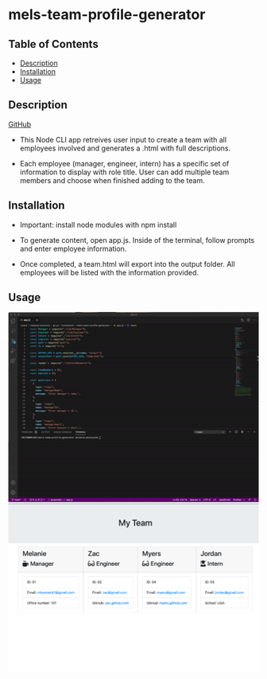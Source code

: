 # mels-team-profile-generator

## Table of Contents

* [Description](#Description)
* [Installation](#installation)
* [Usage](#usage)
 
 ## Description
 
 [GitHub](https://github.com/mbostwick1/mels-team-profile-generator)
  
  - This Node CLI app retreives user input to create a team with all employees involved and generates a .html with full descriptions.
  
  - Each employee (manager, engineer, intern) has a specific set of information to display with role title. User can add multiple team members and choose when finished adding to the team.

## Installation
 
   - Important: install node modules with npm install
 
   - To generate content, open app.js. Inside of the terminal, follow prompts and enter employee information.
 
   - Once completed, a team.html will export into the output folder. All employees will be listed with the information provided.
 
 ## Usage

 ![Terminal Demo](assets/demo.gif)
 ![Generated Team](assets/screenshot.jpg)


